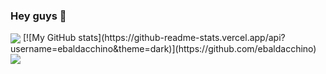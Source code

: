 ### Hey guys 👋
 <img align="center" src="https://github-readme-stats.vercel.app/api/top-langs/?username=ebaldacchino&theme=dark" />
 [![My GitHub stats](https://github-readme-stats.vercel.app/api?username=ebaldacchino&theme=dark)](https://github.com/ebaldacchino)
 
 <img align="center" src="https://github-readme-stats.vercel.app/api/pin/?username=ebaldacchino&theme=dark" />


<!--
**ebaldacchino/ebaldacchino** is a ✨ _special_ ✨ repository because its `README.md` (this file) appears on your GitHub profile.

Here are some ideas to get you started:

- 🔭 I’m currently working on ...
- 🌱 I’m currently learning ...
- 👯 I’m looking to collaborate on ...
- 🤔 I’m looking for help with ...
- 💬 Ask me about ...
- 📫 How to reach me: ...
- 😄 Pronouns: ...
- ⚡ Fun fact: ...
-->
